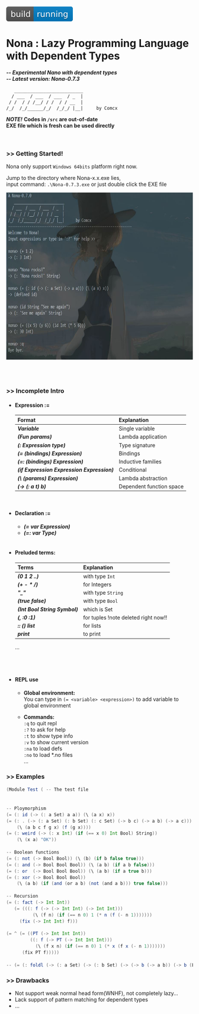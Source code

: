 ![Build Status](https://github.com/Comcx/Nona/blob/master/icon/icon.svg)
# Nona : Lazy Programming Language with Dependent Types
***-- Experimental Nano with dependent types***  
***-- Latest version: Nona-0.7.3***  

```
   __________________________
  / ___  / ___  / ___  / _  |
 / /  / / /__/ / /  / / __  |
/_/  /_/______/_/  /_/_/ |__|     by Comcx

```

***NOTE!***
**Codes in `/src` are out-of-date**  
**EXE file which is fresh can be used directly**  
<br><br>

### >> Getting Started!

Nona only support `Windows 64bits` platform right now.  

Jump to the directory where Nona-x.x.exe lies,  
input command: `.\Nona-0.7.3.exe` or just double click the EXE file

<img width="700" height="450" src="https://github.com/Comcx/Nona/blob/master/repl-0.7.0.jpg"/>

<br><br>
### >> Incomplete Intro  

* #### Expression :=
  |Format                                     | Explanation|
  |-------------------------------------------|-------------|
  |***Variable***                             | Single variable|
  |***(Fun params)***                         | Lambda application|
  |***(: Expression type)***                  | Type signature|
  |***(= (bindings) Expression)***            | Bindings|
  |***(=: (bindings) Expression)***           | Inductive families|
  |***(if Expression Expression Expression)***| Conditional|
  |***(\ (params) Expression)***              | Lambda abstraction|
  |***(-> (: a t) b)***                       | Dependent function space|
  <br>
  
* #### Declaration :=
  - ***(= var Expression)***  
  - ***(=: var Type)***
  <br>
 
* #### Preluded terms:
  |Terms                          |Explanation|
  |-------------------------------|-----------|
  |***(0 1 2 ..)***               |with type `Int`| 
  |***(+ - * /)***                |for Integers|  
  |***"_"***                      |with type `String`|  
  |***(true false)***             |with type `Bool`|  
  |***(Int Bool String Symbol)*** |which is Set|  
  |***(, :0 :1)***                |for tuples !note deleted right now!!|  
  |***:: () list***               |for lists|
  |***print***                    |to print|
  ...  
<br><br><br>

* #### REPL use  
  
  - **Global environment:**  
    You can type in `(= <variable> <expression>)` to add variable to global environment  
    
  - **Commands:**  
    `:q` to quit repl  
    `:?` to ask for help  
    `:t` to show type info  
    `:v` to show current version  
    `:na` to load defs  
    `:no` to load *.no files  
    ...  


### >> Examples

```scala
(Module Test ( -- The test file


-- Ploymorphism
(= (: id (-> (: a Set) a a)) (\ (a x) x))
(= (: . (-> (: a Set) (: b Set) (: c Set) (-> b c) (-> a b) (-> a c)))
    (\ (a b c f g x) (f (g x))))
(= (: weird (-> (: x Int) (if (== x 0) Int Bool) String))
	(\ (x a) "OK"))

-- Boolean functions
(= (: not (-> Bool Bool)) (\ (b) (if b false true)))
(= (: and (-> Bool Bool Bool)) (\ (a b) (if a b false)))
(= (: or  (-> Bool Bool Bool)) (\ (a b) (if a true b)))
(= (: xor (-> Bool Bool Bool))
	(\ (a b) (if (and (or a b) (not (and a b))) true false)))

-- Recursion
(= (: fact (-> Int Int))
   (= (((: f (-> (-> Int Int) (-> Int Int)))
	      (\ (f n) (if (== n 0) 1 (* n (f (- n 1)))))))
	 (fix (-> Int Int) f)))

(= ^ (= ((PT (-> Int Int Int))
         ((: f (-> PT (-> Int Int Int)))
           (\ (f x n) (if (== n 0) 1 (* x (f x (- n 1)))))))
      (fix PT f)))))

-- (= (: foldl (-> (: a Set) (-> (: b Set) (-> (-> b (-> a b)) (-> b (List a)))))) undefined)


```

### >> Drawbacks

* Not support weak normal head form(WNHF), not completely lazy...
* Lack support of pattern matching for dependent types
* ...








